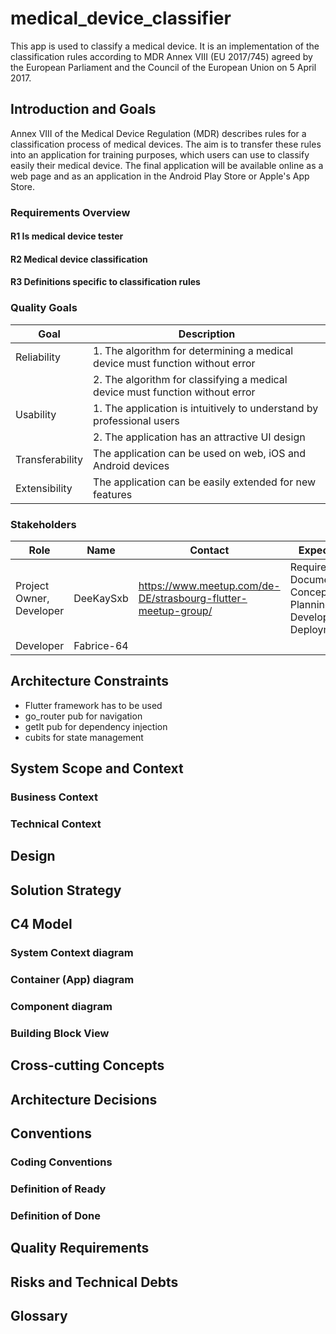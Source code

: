 # medical_device_classifier

This app is used to classify a medical device. It is an implementation of the classification rules 
according to MDR Annex VIII (EU 2017/745) agreed by the European Parliament and the Council of the 
European Union on 5 April 2017.

## Introduction and Goals
Annex VIII of the Medical Device Regulation (MDR) describes rules for a classification process of 
medical devices. The aim is to transfer these rules into an application for training purposes, 
which users can use to classify easily their medical device. The final application will be available 
online as a web page and as an application in the Android Play Store or Apple's App Store.

### Requirements Overview
#### R1 Is medical device tester

#### R2 Medical device classification
#### R3 Definitions specific to classification rules



### Quality Goals
| Goal            | Description                                                                   |
|-----------------|-------------------------------------------------------------------------------|
| Reliability     | 1. The algorithm for determining a medical device must function without error |
|                 | 2. The algorithm for classifying a medical device must function without error |
| Usability       | 1. The application is intuitively to understand by professional users         | 
|                 | 2. The application has an attractive UI design                                |
| Transferability | The application can be used on web, iOS and Android devices                   |     
| Extensibility   | The application can be easily extended for new features                       |    


### Stakeholders
| Role                     | Name       | Contact                                                       | Expectation                                                               |
|--------------------------|------------|---------------------------------------------------------------|---------------------------------------------------------------------------|
| Project Owner, Developer | DeeKaySxb  | https://www.meetup.com/de-DE/strasbourg-flutter-meetup-group/ | Requirements, Documentation, Conceptual Planning, Development, Deployment |
| Developer                | Fabrice-64 |                                                               |                                                                           |

## Architecture Constraints
- Flutter framework has to be used
- go_router pub for navigation
- getIt pub for dependency injection
- cubits for state management

## System Scope and Context
### Business Context
### Technical Context
## Design
## Solution Strategy
## C4 Model
### System Context diagram
### Container (App) diagram
### Component diagram
### Building Block View
## Cross-cutting Concepts
## Architecture Decisions
## Conventions
### Coding Conventions
### Definition of Ready
### Definition of Done
## Quality Requirements
## Risks and Technical Debts
## Glossary
